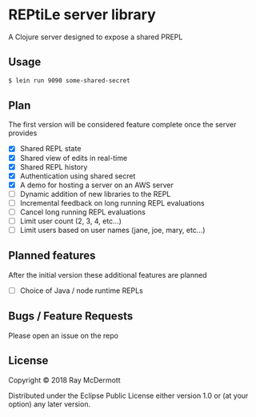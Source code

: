 # REPtiLe server library

A Clojure server designed to expose a shared PREPL

## Usage

```bash
$ lein run 9090 some-shared-secret
```

## Plan

The first version will be considered feature complete once the server provides

- [X] Shared REPL state
- [X] Shared view of edits in real-time 
- [X] Shared REPL history
- [X] Authentication using shared secret
- [X] A demo for hosting a server on an AWS server
- [ ] Dynamic addition of new libraries to the REPL
- [ ] Incremental feedback on long running REPL evaluations
- [ ] Cancel long running REPL evaluations
- [ ] Limit user count (2, 3, 4, etc...)
- [ ] Limit users based on user names (jane, joe, mary, etc...)
 
## Planned features

After the initial version these additional features are planned

- [ ] Choice of Java / node runtime REPLs

## Bugs / Feature Requests

Please open an issue on the repo

## License

Copyright © 2018 Ray McDermott

Distributed under the Eclipse Public License either version 1.0 or (at
your option) any later version.
